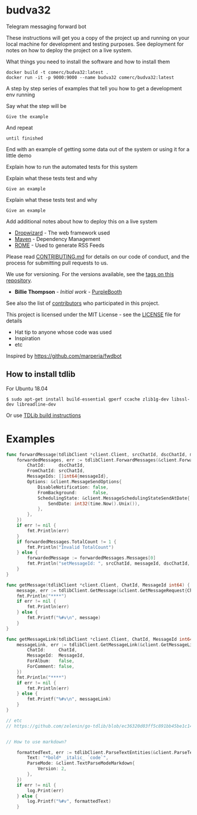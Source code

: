 # budva32

Telegram messaging forward bot

These instructions will get you a copy of the project up and running on your local machine for development and testing purposes. See deployment for notes on how to deploy the project on a live system.

What things you need to install the software and how to install them

```commandline
docker build -t comerc/budva32:latest .
docker run -it -p 9000:9000 --name budva32 comerc/budva32:latest
```

A step by step series of examples that tell you how to get a development env running

Say what the step will be

```
Give the example
```

And repeat

```
until finished
```

End with an example of getting some data out of the system or using it for a little demo

Explain how to run the automated tests for this system

Explain what these tests test and why

```
Give an example
```

Explain what these tests test and why

```
Give an example
```

Add additional notes about how to deploy this on a live system

- [Dropwizard](http://www.dropwizard.io/1.0.2/docs/) - The web framework used
- [Maven](https://maven.apache.org/) - Dependency Management
- [ROME](https://rometools.github.io/rome/) - Used to generate RSS Feeds

Please read [CONTRIBUTING.md](https://gist.github.com/PurpleBooth/b24679402957c63ec426) for details on our code of conduct, and the process for submitting pull requests to us.

We use for versioning. For the versions available, see the [tags on this repository](https://github.com/your/project/tags).

- **Billie Thompson** - _Initial work_ - [PurpleBooth](https://github.com/PurpleBooth)

See also the list of [contributors](https://github.com/your/project/contributors) who participated in this project.

This project is licensed under the MIT License - see the [LICENSE](LICENSE) file for details

- Hat tip to anyone whose code was used
- Inspiration
- etc

Inspired by https://github.com/marperia/fwdbot

## How to install tdlib

For Ubuntu 18.04

```
$ sudo apt-get install build-essential gperf ccache zlib1g-dev libssl-dev libreadline-dev
```

Or use [TDLib build instructions](https://tdlib.github.io/td/build.html)

# Examples

```go
func forwardMessage(tdlibClient *client.Client, srcChatId, dscChatId, messageId int64) {
	forwardedMessages, err := tdlibClient.ForwardMessages(&client.ForwardMessagesRequest{
		ChatId:     dscChatId,
		FromChatId: srcChatId,
		MessageIds: []int64{messageId},
		Options: &client.MessageSendOptions{
			DisableNotification: false,
			FromBackground:      false,
			SchedulingState: &client.MessageSchedulingStateSendAtDate{
				SendDate: int32(time.Now().Unix()),
			},
		},
	})
	if err != nil {
		fmt.Println(err)
	}
	if forwardedMessages.TotalCount != 1 {
		fmt.Println("Invalid TotalCount")
	} else {
		forwardedMessage := forwardedMessages.Messages[0]
		fmt.Println("setMessageId: ", srcChatId, messageId, dscChatId, forwardedMessage.Id)
	}
}

func getMessage(tdlibClient *client.Client, ChatId, MessageId int64) {
	message, err := tdlibClient.GetMessage(&client.GetMessageRequest{ChatId: ChatId, MessageId: MessageId})
	fmt.Println("****")
	if err != nil {
		fmt.Println(err)
	} else {
		fmt.Printf("%#v\n", message)
	}
}

func getMessageLink(tdlibClient *client.Client, ChatId, MessageId int64) {
	messageLink, err := tdlibClient.GetMessageLink(&client.GetMessageLinkRequest{
		ChatId:     ChatId,
		MessageId:  MessageId,
		ForAlbum:   false,
		ForComment: false,
	})
	fmt.Println("****")
	if err != nil {
		fmt.Println(err)
	} else {
		fmt.Printf("%#v\n", messageLink)
	}
}

// etc
// https://github.com/zelenin/go-tdlib/blob/ec36320d03ff5c891bb45be1c14317c195eeadb9/client/type.go#L1028-L1108


// How to use markdown?

	formattedText, err := tdlibClient.ParseTextEntities(&client.ParseTextEntitiesRequest{
		Text: "*bold* _italic_ `code`",
		ParseMode: &client.TextParseModeMarkdown{
			Version: 2,
		},
	})
	if err != nil {
		log.Print(err)
	} else {
		log.Printf("%#v", formattedText)
	}

```
